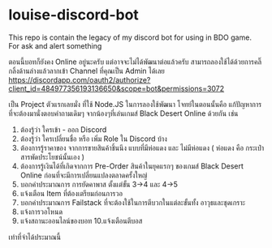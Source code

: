 # louise-discord-bot
This repo is contain the legacy of my discord bot for using in BDO game. For ask and alert something


ตอนนี้บอทก็ยังคง Online อยู่นะครับ แต่อาจจะไม่ได้พัฒนาต่อแล้วครับ สามารถลองใช้ได้ด้วยการคลิ๊กลิ้งด้านล่างแล้วลากเข้า Channel ที่คุณเป็น Admin ได้เลย
https://discordapp.com/oauth2/authorize?client_id=484977356193136650&scope=bot&permissions=3072

เป็น Project ตัวแรกเลยมั่ง ที่ใช้ Node.JS ในการลองใช้พัฒนา โจทย์ในตอนนั้นคือ แก้ปัญหาการที่จะต้องมานั่งตอบคำถามเดิมๆ จากน้องๆที่เล่นเกมส์ Black Desert Online ด้วยกัน เช่น
  1. ต้องรู้ว่า ใครเข้า - ออก Discord 
  2. ต้องรู้ว่า ใครเปลี่ยนชื่อ หรือ เพิ่ม Role ใน Discord บ้าง 
  3. ต้องการรู้ราคาของ จากการขายสินค้าชิ้นนึง แบบที่มีห่อแดง และ ไม่มีห่อแดง ( ห่อแดง คือ กระเป๋าสารพัดประโยชน์นั้นเอง )
  4. ต้องการรู้เงินได้ที่เกิดจากการ Pre-Order สินค้าในยุคแรกๆ ของเกมส์ Black Desert Online ก่อนที่จะมีการเปลี่ยนแปลงตลาดครั้งใหญ่ 
  5. บอกค่าประมาณการ การยัดคาพาส ตั้งแต่ขั้น 3->4 และ 4->5 
  6. แจ้งเตือน Item ที่ต้องเตรียมก่อนการวอ
  7. บอกค่าประมาณการ Failstack ที่จะต้องใช้ในการตีบวกในแต่ละขั้นทั้ง อาวุธและชุดเกราะ 
  8. แจ้งการวอโหนด 
  9. แจ้งสถานะออนไลน์ของบอท 
  10.แจ้งเตือนตีบอส 

เท่าที่จำได้ประมาณนี้
